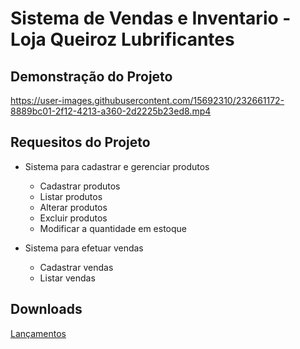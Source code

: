 # Sistema de Vendas e Inventario - Loja Queiroz Lubrificantes

## Demonstração do Projeto

https://user-images.githubusercontent.com/15692310/232661172-8889bc01-2f12-4213-a360-2d2225b23ed8.mp4

## Requesitos do Projeto

- Sistema para cadastrar e gerenciar produtos
  - Cadastrar produtos
  - Listar produtos
  - Alterar produtos
  - Excluir produtos
  - Modificar a quantidade em estoque

- Sistema para efetuar vendas
  - Cadastrar vendas
  - Listar vendas

## Downloads

[Lançamentos](https://github.com/Diegiwg/sistema-de-vendas-inventario-queiroz-lubrificantes/releases)
